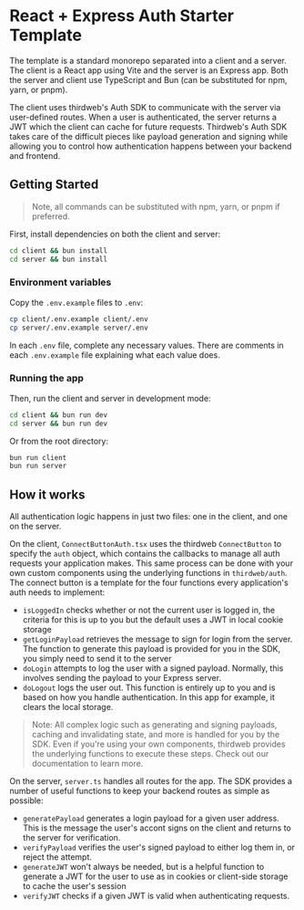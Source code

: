 # React + Express Auth Starter Template

The template is a standard monorepo separated into a client and a server. The client is a React app using Vite and the server is an Express app. Both the server and client use TypeScript and Bun (can be substituted for npm, yarn, or pnpm).

The client uses thirdweb's Auth SDK to communicate with the server via user-defined routes. When a user is authenticated, the server returns a JWT which the client can cache for future requests. Thirdweb's Auth SDK takes care of the difficult pieces like payload generation and signing while allowing you to control how authentication happens between your backend and frontend.

## Getting Started

> Note, all commands can be substituted with npm, yarn, or pnpm if preferred.

First, install dependencies on both the client and server:

```bash
cd client && bun install
cd server && bun install
```

### Environment variables

Copy the `.env.example` files to `.env`:

```bash
cp client/.env.example client/.env
cp server/.env.example server/.env
```

In each `.env` file, complete any necessary values. There are comments in each `.env.example` file explaining what each value does.

### Running the app

Then, run the client and server in development mode:

```bash
cd client && bun run dev
cd server && bun run dev
```

Or from the root directory:

```bash
bun run client
bun run server
```

## How it works

All authentication logic happens in just two files: one in the client, and one on the server.

On the client, `ConnectButtonAuth.tsx` uses the thirdweb `ConnectButton` to specify the `auth` object, which contains the callbacks to manage all auth requests your application makes. This same process can be done with your own custom components using the underlying functions in `thirdweb/auth`. The connect button is a template for the four functions every application's auth needs to implement:

-   `isLoggedIn` checks whether or not the current user is logged in, the criteria for this is up to you but the default uses a JWT in local cookie storage
-   `getLoginPayload` retrieves the message to sign for login from the server. The function to generate this payload is provided for you in the SDK, you simply need to send it to the server
-   `doLogin` attempts to log the user with a signed payload. Normally, this involves sending the payload to your Express server.
-   `doLogout` logs the user out. This function is entirely up to you and is based on how you handle authentication. In this app for example, it clears the local storage.

> Note: All complex logic such as generating and signing payloads, caching and invalidating state, and more is handled for you by the SDK. Even if you're using your own components, thirdweb provides the underlying functions to execute these steps. Check out our documentation to learn more.

On the server, `server.ts` handles all routes for the app. The SDK provides a number of useful functions to keep your backend routes as simple as possible:

-   `generatePayload` generates a login payload for a given user address. This is the message the user's accont signs on the client and returns to the server for verification.
-   `verifyPayload` verifies the user's signed payload to either log them in, or reject the attempt.
-   `generateJWT` won't always be needed, but is a helpful function to generate a JWT for the user to use as in cookies or client-side storage to cache the user's session
-   `verifyJWT` checks if a given JWT is valid when authenticating requests.
